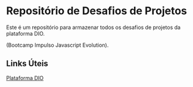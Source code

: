 # Repositório de Desafios de Projetos

Este é um repositório para armazenar todos os desafios de projetos da plataforma DIO.

(Bootcamp Impulso Javascript Evolution).

## Links Úteis
[Plataforma DIO](https://web.dio.me/track/impulso-javascript-evolution)
